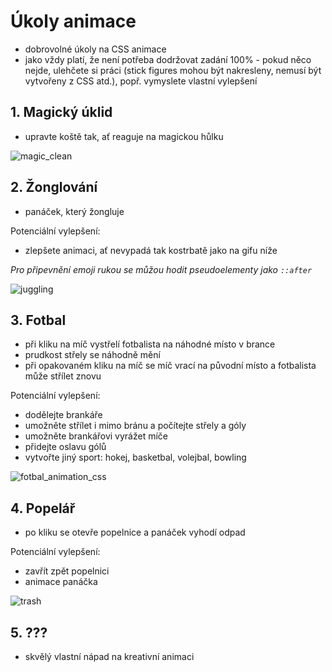 # Úkoly animace

-   dobrovolné úkoly na CSS animace
-   jako vždy platí, že není potřeba dodržovat zadání 100% - pokud něco nejde, ulehčete si práci (stick figures mohou být nakresleny, nemusí být vytvořeny z CSS atd.), popř. vymyslete vlastní vylepšení

## 1. Magický úklid

-   upravte koště tak, ať reaguje na magickou hůlku

![magic_clean](https://github.com/JS-Trebesin/ukoly-animation/assets/84028625/fb687aa4-9919-4b15-bfe1-74bce2701960)

## 2. Žonglování

-   panáček, který žongluje

Potenciální vylepšení:

-   zlepšete animaci, ať nevypadá tak kostrbatě jako na gifu níže

_Pro připevnění emoji rukou se můžou hodit pseudoelementy jako `::after`_

![ juggling](https://github.com/JS-Trebesin/ukoly-animation/assets/84028625/0423ffaf-ea50-42a2-821a-659566d0fc32)

## 3. Fotbal

-   při kliku na míč vystřelí fotbalista na náhodné místo v brance
-   prudkost střely se náhodně mění
-   při opakovaném kliku na míč se míč vrací na původní místo a fotbalista může střílet znovu

Potenciální vylepšení:

-   dodělejte brankáře
-   umožněte střílet i mimo bránu a počítejte střely a góly
-   umožněte brankářovi vyrážet míče
-   přidejte oslavu gólů
-   vytvořte jiný sport: hokej, basketbal, volejbal, bowling

![fotbal_animation_css](https://github.com/JS-Trebesin/ukoly-animation/assets/84028625/24220b9b-731d-4675-9202-73809f127426)

## 4. Popelář

-   po kliku se otevře popelnice a panáček vyhodí odpad

Potenciální vylepšení:

-   zavřít zpět popelnici
-   animace panáčka

![trash](https://github.com/JS-Trebesin/ukoly-animation/assets/84028625/1c3c3413-53ad-487b-894f-f44cf629cb85)

## 5. ???

-   skvělý vlastní nápad na kreativní animaci
